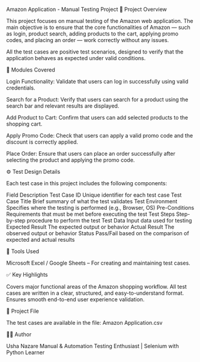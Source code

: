 Amazon Application - Manual Testing Project 
📘 Project Overview

This project focuses on manual testing of the Amazon web application.
The main objective is to ensure that the core functionalities of Amazon — such as login, product search, adding products to the cart, applying promo codes, and placing an order — work correctly without any issues.

All the test cases are positive test scenarios, designed to verify that the application behaves as expected under valid conditions.

🧩 Modules Covered

Login Functionality: Validate that users can log in successfully using valid credentials.

Search for a Product: Verify that users can search for a product using the search bar and relevant results are displayed.

Add Product to Cart: Confirm that users can add selected products to the shopping cart.

Apply Promo Code: Check that users can apply a valid promo code and the discount is correctly applied.

Place Order: Ensure that users can place an order successfully after selecting the product and applying the promo code.

⚙️ Test Design Details

Each test case in this project includes the following components:

   Field                                    	Description
Test Case ID	                       Unique identifier for each test case
Test Case Title	                     Brief summary of what the test validates
Test Environment	                   Specifies where the testing is performed (e.g., Browser, OS)
Pre-Conditions	                     Requirements that must be met before executing the test
Test Steps	                         Step-by-step procedure to perform the test
Test Data	                           Input data used for testing
Expected Result	                     The expected output or behavior
Actual Result	                       The observed output or behavior
Status	                             Pass/Fail based on the comparison of expected and actual results

🧾 Tools Used

Microsoft Excel / Google Sheets – For creating and maintaining test cases.

✅ Key Highlights

Covers major functional areas of the Amazon shopping workflow.
All test cases are written in a clear, structured, and easy-to-understand format.
Ensures smooth end-to-end user experience validation.

📂 Project File

The test cases are available in the file:
Amazon Application.csv

👩‍💻 Author

Usha Nazare
Manual & Automation Testing Enthusiast | Selenium with Python Learner
